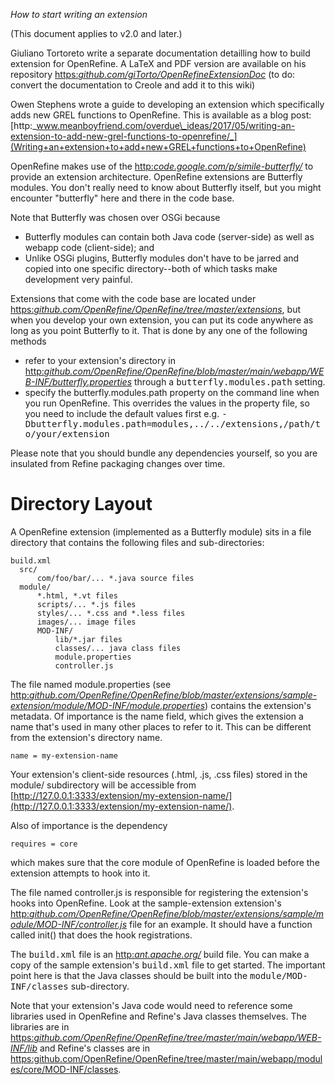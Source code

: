 _How to start writing an extension_

(This document applies to v2.0 and later.)

Giuliano Tortoreto write a separate documentation detailling how to build extension for OpenRefine. A LaTeX and PDF version are available on his repository [https:_github.com/giTorto/OpenRefineExtensionDoc_](giTorto%2FOpenRefineExtensionDoc) (to do: convert the documentation to Creole and add it to this wiki)

Owen Stephens wrote a guide to developing an extension which specifically adds new GREL functions to OpenRefine. This is available as a blog post: [http:_www.meanboyfriend.com/overdue\_ideas/2017/05/writing-an-extension-to-add-new-grel-functions-to-openrefine/_](Writing+an+extension+to+add+new+GREL+functions+to+OpenRefine)

OpenRefine makes use of the [http:_code.google.com/p/simile-butterfly/_](Butterfly+framework) to provide an extension architecture. OpenRefine extensions are Butterfly modules. You don't really need to know about Butterfly itself, but you might encounter "butterfly" here and there in the code base.

Note that Butterfly was chosen over OSGi because

- Butterfly modules can contain both Java code (server-side) as well as webapp code (client-side); and
- Unlike OSGi plugins, Butterfly modules don't have to be jarred and copied into one specific directory--both of which tasks make development very painful.

Extensions that come with the code base are located under [https:_github.com/OpenRefine/OpenRefine/tree/master/extensions_](the+extensions+subdirectory), but when you develop your own extension, you can put its code anywhere as long as you point Butterfly to it. That is done by any one of the following methods

- refer to your extension's directory in [http:_github.com/OpenRefine/OpenRefine/blob/master/main/webapp/WEB-INF/butterfly.properties_](the+butterfly.properites+file) through a <tt>butterfly.modules.path</tt> setting.
- specify the butterfly.modules.path property on the command line when you run OpenRefine. This overrides the values in the property file, so you need to include the default values first e.g. <tt>-Dbutterfly.modules.path=modules,../../extensions,/path/to/your/extension</tt>

Please note that you should bundle any dependencies yourself, so you are insulated from Refine packaging changes over time.

# Directory Layout

A OpenRefine extension (implemented as a Butterfly module) sits in a file directory that contains the following files and sub-directories:

```
build.xml
  src/
      com/foo/bar/... *.java source files
  module/
      *.html, *.vt files
      scripts/... *.js files
      styles/... *.css and *.less files
      images/... image files
      MOD-INF/
          lib/*.jar files
          classes/... java class files
          module.properties
          controller.js
```

The file named module.properties (see [http:_github.com/OpenRefine/OpenRefine/blob/master/extensions/sample-extension/module/MOD-INF/module.properties_](example)) contains the extension's metadata. Of importance is the name field, which gives the extension a name that's used in many other places to refer to it. This can be different from the extension's directory name.

```
name = my-extension-name
```

Your extension's client-side resources (.html, .js, .css files) stored in the module/ subdirectory will be accessible from [http://127.0.0.1:3333/extension/my-extension-name/](http://127.0.0.1:3333/extension/my-extension-name/).

Also of importance is the dependency

```
requires = core
```

which makes sure that the core module of OpenRefine is loaded before the extension attempts to hook into it.

The file named controller.js is responsible for registering the extension's hooks into OpenRefine. Look at the sample-extension extension's [http:_github.com/OpenRefine/OpenRefine/blob/master/extensions/sample/module/MOD-INF/controller.js_](controller.js) file for an example. It should have a function called init() that does the hook registrations.

The <tt>build.xml</tt> file is an [http:_ant.apache.org/_](Apache+Ant) build file. You can make a copy of the sample extension's <tt>build.xml</tt> file to get started. The important point here is that the Java classes should be built into the <tt>module/MOD-INF/classes</tt> sub-directory.

Note that your extension's Java code would need to reference some libraries used in OpenRefine and Refine's Java classes themselves. The libraries are in [https:_github.com/OpenRefine/OpenRefine/tree/master/main/webapp/WEB-INF/lib_](trunk%2Fmain%2Fwebapp%2FWEB-INF%2Flib%2F) and Refine's classes are in [https:github.com/OpenRefine/OpenRefine/tree/master/main/webapp/modules/core/MOD-INF/classes](trunk%2Fmain%2Fwebapp%2Fmodules%2Fcore%2FMOD-INF%2Fclasses%2F).

